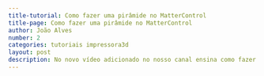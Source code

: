 ```yaml
---
title-tutorial: Como fazer uma pirâmide no MatterControl
title-page: Como fazer uma pirâmide no MatterControl
author: João Alves
number: 2
categories: tutoriais impressora3d
layout: post
description: No novo vídeo adicionado no nosso canal ensina como fazer uma pirâmide num fatiador 3D! 
---
```

